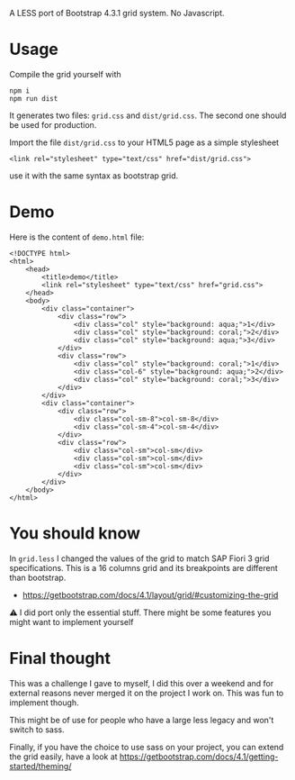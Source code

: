 A LESS port of Bootstrap 4.3.1 grid system. No Javascript.

# Usage

Compile the grid yourself with

```
npm i
npm run dist
```

It generates two files: `grid.css` and `dist/grid.css`.
The second one should be used for production.

Import the file `dist/grid.css` to your HTML5 page as a simple stylesheet

```
<link rel="stylesheet" type="text/css" href="dist/grid.css">
```

use it with the same syntax as bootstrap grid.

# Demo

Here is the content of `demo.html` file:

```
<!DOCTYPE html>
<html>
    <head>
        <title>demo</title>
        <link rel="stylesheet" type="text/css" href="grid.css">
    </head>
    <body>
        <div class="container">
            <div class="row">
                <div class="col" style="background: aqua;">1</div>
                <div class="col" style="background: coral;">2</div>
                <div class="col" style="background: aqua;">3</div>
            </div>
            <div class="row">
                <div class="col" style="background: coral;">1</div>
                <div class="col-6" style="background: aqua;">2</div>
                <div class="col" style="background: coral;">3</div>
            </div>
        </div>
        <div class="container">
            <div class="row">
                <div class="col-sm-8">col-sm-8</div>
                <div class="col-sm-4">col-sm-4</div>
            </div>
            <div class="row">
                <div class="col-sm">col-sm</div>
                <div class="col-sm">col-sm</div>
                <div class="col-sm">col-sm</div>
            </div>
        </div>
    </body>
</html>
```

# You should know

In `grid.less` I changed the values of the grid to match SAP Fiori 3 grid specifications.
This is a 16 columns grid and its breakpoints are different than bootstrap.

- <https://getbootstrap.com/docs/4.1/layout/grid/#customizing-the-grid>

⚠️ I did port only the essential stuff. There might be some features you might want to implement yourself

# Final thought

This was a challenge I gave to myself, I did this over a weekend and for external reasons never merged it on the project I work on. This was fun to implement though.

This might be of use for people who have a large less legacy and won't switch to sass.

Finally, if you have the choice to use sass on your project, you can extend the grid easily, have a look at <https://getbootstrap.com/docs/4.1/getting-started/theming/>
